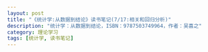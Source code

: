 ```yaml
---
layout: post
title: "《统计学:从数据到结论》读书笔记(7/17:相关和回归分析)"
description: "统计学：从数据到结论，ISBN：9787503749964，作者：吴喜之"
category: 理论学习
tags: [统计学, 读书笔记]
---
```


